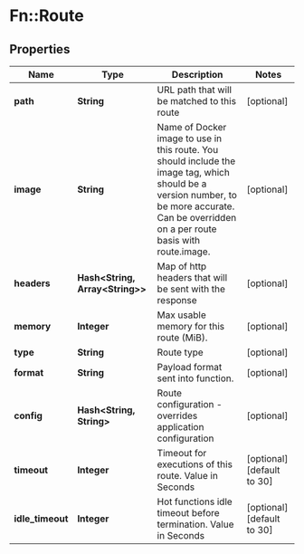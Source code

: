 # Fn::Route

## Properties
Name | Type | Description | Notes
------------ | ------------- | ------------- | -------------
**path** | **String** | URL path that will be matched to this route | [optional] 
**image** | **String** | Name of Docker image to use in this route. You should include the image tag, which should be a version number, to be more accurate. Can be overridden on a per route basis with route.image. | [optional] 
**headers** | **Hash&lt;String, Array&lt;String&gt;&gt;** | Map of http headers that will be sent with the response | [optional] 
**memory** | **Integer** | Max usable memory for this route (MiB). | [optional] 
**type** | **String** | Route type | [optional] 
**format** | **String** | Payload format sent into function. | [optional] 
**config** | **Hash&lt;String, String&gt;** | Route configuration - overrides application configuration | [optional] 
**timeout** | **Integer** | Timeout for executions of this route. Value in Seconds | [optional] [default to 30]
**idle_timeout** | **Integer** | Hot functions idle timeout before termination. Value in Seconds | [optional] [default to 30]


